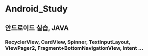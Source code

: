 # Android_Study
## 안드로이드 실습, JAVA
### RecyclerView, CardView, Spinner, TextInputLayout, ViewPager2, Fragment+BottomNavigationView, Intent ...
